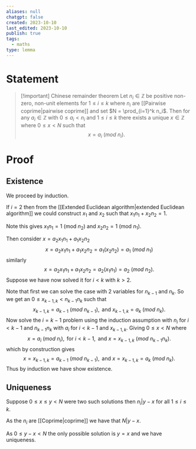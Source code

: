 ```yaml
---
aliases: null
chatgpt: false
created: 2023-10-10
last_edited: 2023-10-10
publish: true
tags:
  - maths
type: lemma
---
```

# Statement

>[!important] Chinese remainder theorem
>Let $n_i \in \mathbb{Z}$ be positive non-zero, non-unit elements for $1 \leq i \leq k$ where $n_i$ are [[Pairwise coprime|pairwise coprime]] and set $N = \prod_{i=1}^k n_i$. Then for any $a_i \in \mathbb{Z}$ with $0 \leq a_i < n_i$ and $1 \leq i \leq k$ there exists a unique $x \in \mathbb{Z}$ where $0 \leq x < N$ such that
>$$x = a_i \ (mod \ n_i).$$
>

# Proof

## Existence

We proceed by induction.

If $i = 2$ then from the [[Extended Euclidean algorithm|extended Euclidean algorithm]] we could construct $x_1$ and $x_2$ such that $x_1 n_1 + x_2 n_2 = 1$.

Note this gives $x_1n_1 = 1$ (mod $n_2)$ and $x_2n_2 = 1$ (mod $n_1$).

Then consider $x = a_2 x_1 n_1 + a_1 x_2 n_2$
$$x = a_2 x_1 n_1 + a_1 x_2 n_2 = a_1 \left ( x_2 n_2 \right ) = a_1 \ (mod \ n_1)$$
similarly
$$x = a_2 x_1 n_1 + a_1 x_2 n_2 = a_2 \left ( x_1 n_1 \right ) = a_2 \ (mod \ n_2).$$
Suppose we have now solved it for $i < k$ with $k > 2$.

Note that first we can solve the case with 2 variables for $n_{k-1}$ and $n_k$. So we get an $0 \leq x_{k-1,k} < n_{k-1}n_k$ such that
$$ x_{k-1,k} = a_{k-1} \ (mod \ n_{k-1}), \mbox{ and } x_{k-1,k} = a_k \ (mod \ n_k).$$
Now solve the $i = k-1$ problem using the induction assumption with $n_i$ for $i < k-1$ and $n_{k-1}n_k$ with $a_i$ for $i < k-1$ and $x_{k-1,k}$. Giving $0 \leq x < N$ where
$$ x = a_{i} \ (mod \ n_{i}), \mbox{ for } i < k-1, \mbox{ and } x = x_{k-1,k} \ (mod \ n_{k-1}n_k).$$
which by construction gives
$$ x = x_{k-1,k} = a_{k-1} \ (mod \ n_{k-1}), \mbox{ and } x = x_{k-1,k} = a_k \ (mod \ n_k).$$
Thus by induction we have show existence.

## Uniqueness

Suppose $0 \leq x \leq y < N$ were two such solutions then $n_i \vert y - x$ for all $1 \leq i \leq k$.

As the $n_i$ are [[Coprime|coprime]] we have that $N \vert y-x$.

As $0 \leq y-x < N$ the only possible solution is $y = x$ and we have uniqueness.
